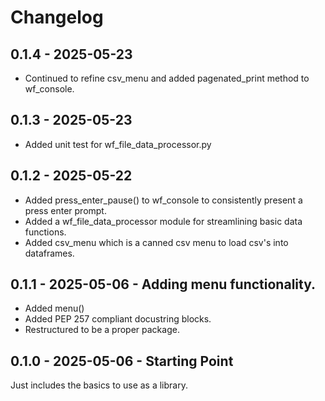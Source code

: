 # Changelog

## 0.1.4 - 2025-05-23
* Continued to refine csv_menu and added pagenated_print method to wf_console.

## 0.1.3 - 2025-05-23
* Added unit test for wf_file_data_processor.py

## 0.1.2 - 2025-05-22
* Added press_enter_pause() to wf_console to consistently present a press enter prompt.
* Added a wf_file_data_processor module for streamlining basic data functions.
* Added csv_menu which is a canned csv menu to load csv's into dataframes.

## 0.1.1 - 2025-05-06 - Adding menu functionality.
* Added menu()
* Added PEP 257 compliant docustring blocks.
* Restructured to be a proper package.

## 0.1.0 - 2025-05-06 - Starting Point
Just includes the basics to use as a library.

